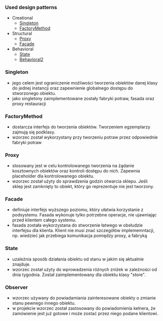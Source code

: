 

### Used design patterns
- Creational
    - [Singleton](#singleton)
    - [FactoryMethod](#factorymethod)
- Structural
    - [Proxy](#proxy)
    - [Facade](#fasada)
- Behavioral
    - [State](#state)
    - [Behavioral2](#behavioral2)

### Singleton
- jego celem jest ograniczenie możliwości tworzenia obiektów danej klasy do jednej instancji oraz zapewnienie globalnego dostępu do stworzonego obiektu.
- jako singletony zaimplementowane zostały fabryki potraw,  fasada  oraz proxy restauracji

### FactoryMethod
- dostarcza interfejs do tworzenia obiektów. Tworzeniem egzemplarzy zajmują się podklasy.
- wzorzec został wykorzystany przy tworzeniu potraw przez odpowiednie fabryki potraw

### Proxy
- stosowany jest w celu kontrolowanego tworzenia na żądanie kosztownych obiektów oraz kontroli dostępu do nich. Zapewnia placeholder dla kontrolowanego obiektu.
- wzorzec został użyty do sprawdzenia godzin otwarcia sklepu. Jeśli sklep jest zamknięty to obiekt, który go reprezentuje nie jest tworzony.

### Facade
- definiuje interfejs wyższego poziomu, który ułatwia korzystanie z podsystemu. Fasada wykonuje tylko potrzebne operacje, nie ujawniając przed klientem całego systemu.
- fasada została wykorzystana do stworzenie łatwego w obsłudzie interfejsu dla klienta. Klient nie musi znać szczegółów implememntacji, np. wiedzieć jak przebiega komunikacja pomiędzy proxy, a fabryką

### State
- uzależnia sposób działania obiektu od stanu w jakim się aktualnie znajduje.
- wzorzec został użyty do wprowadzenia różnych zniżek w zależności od dnia tygodnia. Został zaimplementowany dla obiektu klasy "store".

### Observer
- wzorzec używany do powiadamiania zainteresowane obiekty o zmianie stanu pewnego innego obiektu.
- w projekcie wzorzec został zastosowany do powiadomienia kelnera, że zamówienie jest już gotowe i może zostać przez niego podane klientowi.